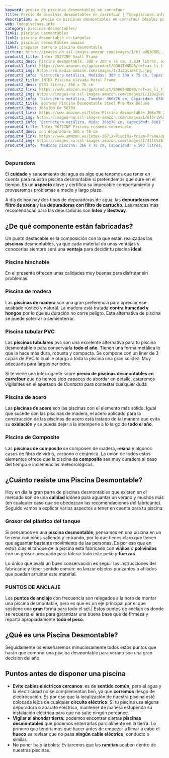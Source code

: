 ```yaml
---
keyword: precio de piscinas desmontables en carrefour
title: Precio de piscinas desmontables en carrefour | Todopiscinas.info
description: 🏊 precio de piscinas desmontables en carrefour Ideales para este verano 2021. Aquí puedes comprar precio de piscinas desmontables en carrefour y comparar con otras similares. No dejes escapar precio de piscinas desmontables en carrefour a un precio realmente tentador.
web: Todopiscinas.info
category: piscinas-desmontables/
link1: piscinas desmontables
link2: piscina desmontable rectangular
link3: piscinas desmontables amazon
link4: preparar terreno piscina desmontable
picture: https://images-na.ssl-images-amazon.com/images/I/61-uUQ3GR8L.jpg
product1_title: Intex 28272NP Small Frame
product1_desc: Piscina desmontable, 300 x 200 x 75 cm, 3.834 litros, azul
product1_link: https://www.amazon.es/gp/product/B001IWNDDA/ref=as_li_tl?ie=UTF8&camp=3638&creative=24630&creativeASIN=B001IWNDDA&linkCode=as2&tag=todopiscinas0e-21&linkId=25b9d647487c889cb6ef56ed63f50ca1
product1_img: https://m.media-amazon.com/images/I/31ZqsiEkctL.jpg
product1_info: 'Estructura metálica, Medidas: 300 x 200 x 75 cm, Capacidad: 3.834 litros, Para 6 personas (+ 6 años), Fácil montaje, Forma rectangular'
product2_title: INTEX Piscina elevada Metal Frame
product2_desc: 6503 litros, 366 x 76 cm
product2_link: https://www.amazon.es/gp/product/B0065HDQ4O/ref=as_li_tl?ie=UTF8&camp=3638&creative=24630&creativeASIN=B0065HDQ4O&linkCode=as2&tag=todopiscinas0e-21&linkId=ed2430e3ba564d3527ee103df33ed7b3
product2_img: https://images-na.ssl-images-amazon.com/images/I/31Ou2GV2SAL.jpg
product2_info: 'Estructura metálica, Tamaño: 366x76 cm, Capacidad: 6503 litros, Forma circular, De 4 a 7 personas (+6 años)'
product3_title: Bestway Piscina Desmontable Steel Pro Max Deluxe
product3_desc: 366x100 Cm 56709
product3_link: https://www.amazon.es/Intex-Piscina-desmontable-366x76-28210NP/dp/B0065HDQ4O?__mk_es_ES=%C3%85M%C3%85%C5%BD%C3%95%C3%91&crid=25UQGV9HG2INI&dchild=1&keywords=piscinas+desmontables&qid=1615854176&sprefix=piscinas+dem%2Caps%2C201&sr=8-5&linkCode=ll1&tag=todopiscinas0e-21&linkId=34f200977c6cbaab1f3f4d9ac0e64755&language=es_ES&ref_=as_li_ss_tl
product3_img: https://images-na.ssl-images-amazon.com/images/I/616riV%2BiY3L.jpg
product3_info: 'Estructura metálica, Mide: 366x76 cm, Capacidad: 6503 litros, De 4 a 7 personas mayores de 6 años, Forma circular, Tecnología Super-Tough'
product4_title: Intex 26712NP Piscina redonda sobresuelo
product4_desc: con depuradora 366 x 76 cm
product4_link: https://www.amazon.es/Intex-26712-Piscina-Prism-Frame/dp/B07FB823GL?__mk_es_ES=%C3%85M%C3%85%C5%BD%C3%95%C3%91&dchild=1&keywords=piscinas+desmontables+con+depuradora&qid=1615936418&sr=8-5&linkCode=ll1&tag=todopiscinas0e-21&linkId=d98699de7830cd471766fa1daa36de34&language=es_ES&ref_=as_li_ss_tl
product4_img: https://images-na.ssl-images-amazon.com/images/I/41lX%2B-YpibL.jpg
product4_info: 'Medidas piscina: 366 x 76 cm, Capacidad: 6.503 litros, Incluye depuradora de cartucha A, Lona resistente triple capa'
---
```




### Depuradora

El **cuidado** y saneamiento del agua es algo que tenemos que tener en cuenta para nuestra piscina desmontable si pretendemos que dure en el tiempo. Es un **aspecto** clave y certifica su impecable comportamiento y proveeremos problemas a medio y largo plazo.

A día de hoy hay dos tipos de depuradoras de agua, las **depuradoras con filtro de arena** y  las **depuradoras** **con filtro de cartucho.** Las marcas más recomendadas para las depuradoras son **Intex** y **Bestway**.

<stats-list :link1=link1 :link2=link2 :link3=link3 :link4=link4 :category=category></stats-list>

<external-banner></external-banner>



## ¿De qué componente están fabricadas?

Un punto destacable es la composición con la que están realizadas las **piscinas** desmontables, ya que cada material da unas ventajas y conocerlas siempre será una **ventaja** para decidir tu piscina **ideal**.


### Piscina hinchable

 En el presente ofrecen unas calidades muy buenas para disfrutar sin problemas.


### Piscina de madera

Las **piscinas de madera** son una gran preferencia para apreciar ese acabado rústico y natural. La madera está tratada **contra humedad y hongos** por lo que su duración no corre peligro. Esta alternativa de piscina se puede soterrar o semienterrar.


### Piscina tubular PVC

Las **piscinas tubulares** pvc son una excelente alternativa para tu piscina desmontable o para conservarla **todo el año**. Tienen una forma metálica lo que la hace más dura, robusta y compacta. Se compone con un liner de 3 capas de PVC lo cual le otorga a toda la piscina una gran solidez. Muy adecuada para largos periodos.

Si te viene una interrogante sobre **precio de piscinas desmontables en carrefour** que no hemos sido capaces de abordar en detalle, estaremos vigilantes en el apartado de _Contacto_ para contestar cualquier duda.


### Piscina de acero

Las **piscinas de acero** son las piscinas con el elemento más sólido. Igual que sucede con las piscinas de madera, el acero aplicado para la construcción de las piscinas de acero está tratado de tal manera que evita su **oxidación** y se pueda dejar a la intemperie a lo largo de **todo el año**.


### Piscina de Composite

Las **piscinas de composite** se componen de madera, **resina** y algunos casos de fibra de vidrio, carbono o cerámica. La unión de todos estos elementos ofrece que la piscina de **composite** sea muy duradera al paso del tiempo e inclemencias meteorológicas.


## ¿Cuánto resiste una Piscina Desmontable?

Hoy en dia la gran parte de piscinas desmontables que existen en el mercado son de una **calidad** idónea para aguantar un verano y muchos más (en cualquier caso que se obedezcan las recomendaciones del fabricante). Seguido vamos a explicar varios aspectos a tener en cuenta para tu piscina:


### Grosor del plástico del tanque

Si pensamos en una **piscina desmontable**, pensamos en una piscina en un terreno con niños saliendo y entrando, por lo que tienes claro que tienen que aguantar bastante movimiento de las personas. Es por eso que en estos días el tanque de la piscina está fabricado con **vinilos** o **polivinilos** con un grosor adecuado para tolerar todo este peso y **fuerzas**.

Lo único que avala un	 buen conservación es seguir las instrucciones del fabricante y tener sentido común: no lanzar objetos punzantes o afilados que puedan arruinar este material.


### PUNTOS DE ANCLAJE

Los **puntos de anclaje** con frecuencia son relegados a la hora de montar una piscina desmontable, pero  es que es un eje principal por el que sostiene una **gran** forma para todo el set.| Estos puntos de anclaje es donde se recuesta el área para garantizar una buena base que de firmeza y reparta apropiadamente **todo el peso**.

<brand-panel :title=product1_title :desc=product1_desc :img=product1_img :link=product1_link></brand-panel>
## ¿Qué es una Piscina Desmontable?



Seguidamente os enseñaremos minuciosamente todos estos puntos que harán que comprar una piscina desmontable para verano sea una gran decisión del año.


## Puntos antes de disponer una piscina



*   **Evite cables eléctricos cercanos**: es de **sentido común**, pero el agua y la electricidad no se complementan ben, ya que **corremos** riesgo de electrocución. Es por eso que la localización de nuestra piscina esté colocada lejos de cualquier **circuito eléctrico**. Si tu piscina usa alguna depuradora o aparato eléctrico, mantener de manera estupenda su instalación eléctrica para que no salte ningún percance.
*   **Vigilar al ahondar tierra:** podemos encontrar ciertas **piscinas desmontables** que podemos enterrarlas parcialmente en la tierra. Lo primero  que tendríamos que hacer antes de empezar a llevar a cabo el **hueco** es revisar que no pasa **ningún cable eléctrico**, conducto o similar.
*   No poner bajo árboles: Evitaremos que las **ramitas** acaben dentro de nuestras piscinas.